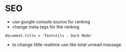 # SEO

* use google console source for ranking 
* change meta tags for the ranking

```document.title = 'Textutils - Dark Mode'```

* to change tittle realtime use like total unread massage 